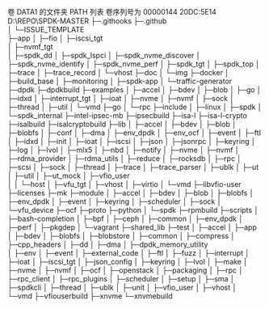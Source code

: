 卷 DATA1 的文件夹 PATH 列表
卷序列号为 00000144 20DC:5E14
D:\REPO\SPDK-MASTER
├─.githooks             <!--存放Git钩子脚本的目录-->
├─.github              
│  └─ISSUE_TEMPLATE     <!--存放GitHub问题模板，用于标准化问题报告-->   
├─app                   <!--存放各种SPDK应用程序的源代码-->
│  ├─fio                <!--集成FIO（Flexible I/O Tester）的SPDK插件-->
│  ├─iscsi_tgt          <!--iSCSI目标服务端应用程序，实现了iSCSI协议的目标端-->    
│  ├─nvmf_tgt           <!--NVMe over Fabrics目标服务端应用程序-->   
│  ├─spdk_dd            <!--类似于`dd`命令的SPDK应用，用于数据复制-->
│  ├─spdk_lspci         <!--列出SPDK支持的PCI设备-->
│  ├─spdk_nvme_discover <!--发现NVMe设备的应用程序-->
│  ├─spdk_nvme_identify <!--识别NVMe设备的应用程序-->
│  ├─spdk_nvme_perf     <!--NVMe性能测试工具-->
│  ├─spdk_tgt           <!--通用SPDK目标服务端应用程序-->
│  ├─spdk_top           <!--实时监控SPDK应用程序的工具-->
│  ├─trace              <!--用于跟踪SPDK应用程序的工具-->
│  ├─trace_record       <!--记录SPDK跟踪日志的工具-->
│  └─vhost              <!--基于vhost-user协议的虚拟设备服务端-->
├─doc                   <!--存放文档-->
│  └─img                <!--文档中使用的图像文件-->
├─docker                <!--存放与Docker相关的文件和配置-->
│  ├─build_base         <!--基础镜像的构建脚本和配置-->
│  ├─monitoring         <!--监控相关的Docker文件-->
│  ├─spdk-app           <!--SPDK应用的Docker文件-->
│  └─traffic-generator  <!--流量生成器相关的Docker文件-->      
├─dpdk                  <!--存放DPDK（Data Plane Development Kit）的子模块，SPDK依赖于DPDK提供的高性能数据平面处理功能-->
├─dpdkbuild             <!--存放DPDK构建相关的文件-->
├─examples              <!--存放示例代码，展示如何使用SPDK的各种功能-->
│  ├─accel              <!--硬件加速示例-->
│  ├─bdev               <!--块设备（Block Device）的使用示例-->
│  ├─blob               <!--blobstore的使用示例-->
│  ├─go                 <!--使用Go语言的SPDK示例-->
│  ├─idxd               <!--Intel Data Streaming Accelerator的使用示例-->
│  ├─interrupt_tgt      <!--中断目标示例-->
│  ├─ioat               <!--Intel I/O Acceleration Technology的使用示例-->
│  ├─nvme               <!--NVMe设备的使用示例-->
│  ├─nvmf               <!--NVMe over Fabrics的使用示例-->
│  ├─sock               <!--套接字（socket）的使用示例-->
│  ├─thread             <!--线程模型的使用示例-->
│  ├─util               <!--实用工具示例-->
│  └─vmd                <!--NVMe VMD（Volume Management Device）的使用示例-->
├─go                    <!--存放与Go语言相关的代码-->
│  └─rpc                <!--Go语言实现的SPDK RPC客户端-->
├─include               <!--存放SPDK公共头文件，供其他模块和应用程序使用-->
│  ├─linux              <!--与Linux相关的头文件-->
│  ├─spdk               <!--主要的公共API定义-->
│  └─spdk_internal      <!--内部使用的头文件，不建议外部依赖-->
├─intel-ipsec-mb        <!--存放Intel IPsec Multi-buffer库-->
├─ipsecbuild            <!--存放IPsec构建相关的文件-->
├─isa-l                 <!--存放Intel ISA-L（Intelligent Storage Acceleration Library）库-->
├─isa-l-crypto          <!--存放Intel ISA-L加密库-->
├─isalbuild             <!--存放ISA-L构建相关的文件-->
├─isalcryptobuild       <!--存放ISA-L加密库构建相关的文件-->
├─lib                   <!--存放SPDK核心库的源代码-->
│  ├─accel              <!--加速引擎库，提供硬件加速的抽象层-->
│  ├─bdev               <!--块设备抽象层库，处理块设备的通用操作-->
│  ├─blob               <!--blobstore库，实现了块设备上的对象存储-->
│  ├─blobfs             <!--基于blobstore的文件系统-->
│  ├─conf               <!--配置管理库-->
│  ├─dma                <!--直接内存访问（DMA）库-->
│  ├─env_dpdk           <!--基于DPDK的环境抽象层库-->
│  ├─env_ocf            <!--基于OCF（Open CAS Framework）的环境抽象层库-->
│  ├─event              <!--事件库，提供事件驱动的编程模型-->
│  ├─ftl                <!--Flash Translation Layer库-->
│  ├─idxd               <!--Intel Data Streaming Accelerator库-->
│  ├─init               <!--初始化库-->
│  ├─ioat               <!--Intel I/O Acceleration Technology库-->
│  ├─iscsi              <!--iSCSI协议库，实现了iSCSI协议的细节-->
│  ├─json               <!--JSON库，处理JSON数据的解析和生成-->
│  ├─jsonrpc            <!--JSON RPC库，提供远程过程调用功能-->
│  ├─keyring            <!--密钥环管理库-->
│  ├─log                <!--日志库，提供日志记录功能-->
│  ├─lvol               <!--逻辑卷库，提供逻辑卷管理功能-->
│  ├─mlx5               <!--Mellanox MLX5驱动库-->
│  ├─nbd                <!--网络块设备库-->
│  ├─notify             <!--通知管理库-->
│  ├─nvme               <!--NVMe设备库，处理NVMe设备的操作-->
│  ├─nvmf               <!--NVMe over Fabrics库，实现了NVMe over Fabrics协议-->
│  ├─rdma_provider      <!--RDMA（Remote Direct Memory Access）提供者库-->
│  ├─rdma_utils         <!--RDMA实用工具库-->
│  ├─reduce             <!--数据压缩库-->
│  ├─rocksdb            <!--集成RocksDB的库-->
│  ├─rpc                <!--RPC库，提供远程过程调用功能-->
│  ├─scsi               <!--SCSI协议库，实现了SCSI协议的细节-->
│  ├─sock               <!--网络套接字库，提供网络套接字功能-->
│  ├─thread             <!--线程库，提供线程管理功能-->
│  ├─trace              <!--跟踪库，提供程序执行跟踪功能-->
│  ├─trace_parser       <!--跟踪日志解析库-->
│  ├─ublk               <!--用户空间块设备库-->
│  ├─ut                 <!--单元测试库-->
│  ├─util               <!--实用工具库，提供各种辅助功能-->
│  ├─ut_mock            <!--单元测试模拟库-->
│  ├─vfio_user          
│  │  └─host            <!--VFIO用户空间驱动库，提供与用户空间VFIO设备的交互-->
│  ├─vfu_tgt            <!--VFIO目标库-->
│  ├─vhost              <!--vhost协议库，实现了vhost协议的细节-->
│  ├─virtio             <!--Virtio协议库-->
│  └─vmd                <!--NVMe VMD（Volume Management Device）库-->
├─libvfio-user          <!--存放libvfio-user库相关的文件-->
├─licenses              <!--存放许可证文件-->
├─mk                    <!--存放Makefile模板和其他构建系统相关的文件-->
├─module                <!--存放SPDK模块化插件的源代码-->
│  ├─accel              <!--加速引擎模块，实现具体的加速功能-->
│  ├─bdev               <!--不同类型块设备的实现，包括文件、AIO、NVMe等-->
│  ├─blob               <!--blobstore模块-->
│  ├─blobfs             <!--blobfs模块-->
│  ├─env_dpdk           <!--基于DPDK的环境模块-->
│  ├─event              <!--事件模块-->
│  ├─keyring            <!--密钥环管理模块-->
│  ├─scheduler          <!--调度器模块-->
│  ├─sock               <!--套接字模块-->
│  └─vfu_device         <!--VFIO用户设备模块-->
├─ocf                   <!--存放Open CAS Framework（OCF）相关文件-->
├─proto                 <!--存放协议相关的文件-->
├─python                <!--存放Python脚本和工具-->
│  └─spdk               <!--SPDK的Python库，实现了对SPDK功能的Python封装-->
├─rpmbuild              <!--存放RPM构建相关的文件-->
├─scripts               <!--存放各种脚本，用于构建、测试和管理SPDK-->
│  ├─bash-completion    <!--Bash自动补全脚本-->
│  ├─bpf                <!--与BPF（Berkeley Packet Filter）相关的脚本-->
│  ├─ceph               <!--与Ceph存储系统相关的脚本-->
│  ├─common             <!--常用脚本-->
│  ├─env_dpdk           <!--基于DPDK的环境脚本-->
│  ├─perf               <!--性能测试脚本-->
│  ├─pkgdep             <!--包依赖安装脚本-->
│  └─vagrant            <!--Vagrant虚拟化环境脚本-->
├─shared_lib            <!--存放共享库相关的文件-->
├─test                  <!--存放SPDK的测试代码和测试框架-->
│  ├─accel              <!--加速引擎测试代码-->
│  ├─app                <!--应用程序测试代码-->
│  ├─bdev               <!--块设备测试代码-->
│  ├─blobfs             <!--blobfs测试代码-->
│  ├─blobstore          <!--blobstore测试代码-->
│  ├─common             <!--常用测试代码-->
│  ├─compress           <!--压缩功能测试代码-->
│  ├─cpp_headers        <!--C++头文件测试代码-->
│  ├─dd                 <!--与spdk_dd应用程序相关的测试代码-->
│  ├─dma                <!--直接内存访问（DMA）功能的测试代码-->
│  ├─dpdk_memory_utility<!--DPDK内存工具测试代码-->     
│  ├─env                <!--环境抽象层的测试代码-->
│  ├─event              <!--事件库的测试代码-->
│  ├─external_code      <!--与外部代码集成的测试代码-->
│  ├─ftl                <!--Flash Translation Layer功能的测试代码-->
│  ├─fuzz               <!--模糊测试代码，用于发现潜在的漏洞-->
│  ├─interrupt          <!--中断功能的测试代码-->
│  ├─ioat               <!--Intel I/O Acceleration Technology功能的测试代码-->
│  ├─iscsi_tgt          <!--iSCSI目标服务端的测试代码-->
│  ├─json_config        <!--JSON配置的测试代码-->
│  ├─keyring            <!--密钥环管理功能的测试代码-->
│  ├─lvol               <!--逻辑卷管理功能的测试代码-->
│  ├─make               <!--构建系统的测试代码-->
│  ├─nvme               <!--NVMe设备的测试代码-->
│  ├─nvmf               <!--NVMe over Fabrics功能的测试代码-->
│  ├─ocf                <!--Open CAS Framework的测试代码-->
│  ├─openstack          <!--与OpenStack集成的测试代码-->
│  ├─packaging          <!--打包相关的测试代码-->
│  ├─rpc                <!--RPC功能的测试代码-->
│  ├─rpc_client         <!--RPC客户端的测试代码-->
│  ├─rpc_plugins        <!--RPC插件的测试代码-->
│  ├─scheduler          <!--调度器功能的测试代码-->
│  ├─setup              <!--设置和初始化相关的测试代码-->
│  ├─sma                <!--存储管理代理的测试代码-->
│  ├─spdkcli            <!--SPDK命令行界面工具的测试代码-->
│  ├─thread             <!--线程模型的测试代码-->
│  ├─ublk               <!--用户空间块设备功能的测试代码-->
│  ├─unit               <!--单元测试代码-->
│  ├─vfio_user          <!--VFIO用户空间驱动的测试代码-->
│  ├─vhost              <!--vhost协议的测试代码-->
│  └─vmd                <!--NVMe VMD（Volume Management Device）功能的测试代码-->
├─vfiouserbuild         <!--存放VFIO用户空间驱动的构建相关文件-->
├─xnvme                 <!--存放与xNVMe相关的文件，xNVMe是一个高性能的存储设备管理库-->
└─xnvmebuild            <!--存放xNVMe构建相关的文件-->
        
